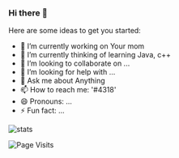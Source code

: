 ### Hi there 👋


Here are some ideas to get you started:

- 🔭 I’m currently working on Your mom
- 🌱 I’m currently thinking of learning Java, c++
- 👯 I’m looking to collaborate on ...
- 🤔 I’m looking for help with ...
- 💬 Ask me about Anything
- 📫 How to reach me: '</Ayaka>#4318' 
- 😄 Pronouns: ...
- ⚡ Fun fact: ...

![stats](https://github-readme-stats.vercel.app/api?username=Uthsho&theme=dark&count_private=true&show_icons=true)

![Page Visits](https://komarev.com/ghpvc/?username=Uthsho&color=orange)
